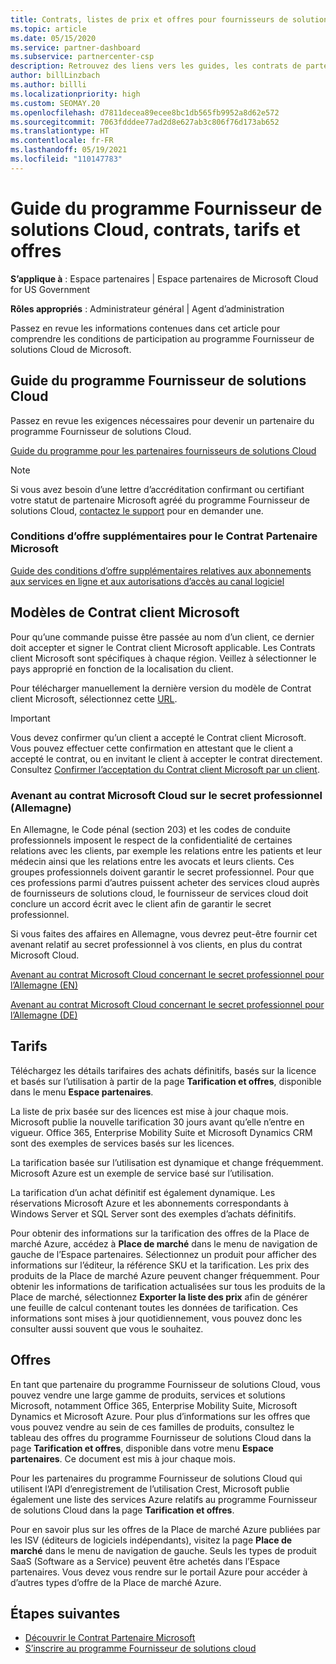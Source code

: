 ```yaml
---
title: Contrats, listes de prix et offres pour fournisseurs de solutions Cloud
ms.topic: article
ms.date: 05/15/2020
ms.service: partner-dashboard
ms.subservice: partnercenter-csp
description: Retrouvez des liens vers les guides, les contrats de partenariat, les contrats clients, les tarifs et les offres du programme Fournisseur de solutions Cloud.
author: billLinzbach
ms.author: billli
ms.localizationpriority: high
ms.custom: SEOMAY.20
ms.openlocfilehash: d7811decea89ecee8bc1db565fb9952a8d62e572
ms.sourcegitcommit: 7063fdddee77ad2d8e627ab3c806f76d173ab652
ms.translationtype: HT
ms.contentlocale: fr-FR
ms.lasthandoff: 05/19/2021
ms.locfileid: "110147783"
---
```

# <a name="cloud-solution-provider-program-guide-agreements-price-lists-and-offers"></a>Guide du programme Fournisseur de solutions Cloud, contrats, tarifs et offres

**S’applique à** : Espace partenaires | Espace partenaires de Microsoft Cloud for US Government

**Rôles appropriés** : Administrateur général | Agent d’administration

Passez en revue les informations contenues dans cet article pour comprendre les conditions de participation au programme Fournisseur de solutions Cloud de Microsoft.

## <a name="cloud-solution-provider-program-guide"></a>Guide du programme Fournisseur de solutions Cloud

Passez en revue les exigences nécessaires pour devenir un partenaire du programme Fournisseur de solutions Cloud.

[Guide du programme pour les partenaires fournisseurs de solutions Cloud](https://go.microsoft.com/fwlink/p/?LinkId=617100)

>[!Note]
>Si vous avez besoin d’une lettre d’accréditation confirmant ou certifiant votre statut de partenaire Microsoft agréé du programme Fournisseur de solutions Cloud, [contactez le support](https://partner.microsoft.com/pcv/servicerequests/create) pour en demander une.

### <a name="additional-offer-terms-to-the-microsoft-partner-agreement"></a>Conditions d’offre supplémentaires pour le Contrat Partenaire Microsoft

[Guide des conditions d’offre supplémentaires relatives aux abonnements aux services en ligne et aux autorisations d’accès au canal logiciel](https://query.prod.cms.rt.microsoft.com/cms/api/am/binary/RE3NOo7)

## <a name="microsoft-customer-agreement-customer-templates"></a>Modèles de Contrat client Microsoft

Pour qu’une commande puisse être passée au nom d’un client, ce dernier doit accepter et signer le Contrat client Microsoft applicable. Les Contrats client Microsoft sont spécifiques à chaque région. Veillez à sélectionner le pays approprié en fonction de la localisation du client.

Pour télécharger manuellement la dernière version du modèle de Contrat client Microsoft, sélectionnez cette [URL](https://aka.ms/customeragreement).

>[!IMPORTANT]
>Vous devez confirmer qu’un client a accepté le Contrat client Microsoft. Vous pouvez effectuer cette confirmation en attestant que le client a accepté le contrat, ou en invitant le client à accepter le contrat directement. Consultez [Confirmer l’acceptation du Contrat client Microsoft par un client](confirm-customer-agreement.md).

### <a name="professional-secrecy-amendment-to-the-microsoft-cloud-agreement-germany"></a>Avenant au contrat Microsoft Cloud sur le secret professionnel (Allemagne)

En Allemagne, le Code pénal (section 203) et les codes de conduite professionnels imposent le respect de la confidentialité de certaines relations avec les clients, par exemple les relations entre les patients et leur médecin ainsi que les relations entre les avocats et leurs clients. Ces groupes professionnels doivent garantir le secret professionnel. Pour que ces professions parmi d’autres puissent acheter des services cloud auprès de fournisseurs de solutions cloud, le fournisseur de services cloud doit conclure un accord écrit avec le client afin de garantir le secret professionnel.

Si vous faites des affaires en Allemagne, vous devrez peut-être fournir cet avenant relatif au secret professionnel à vos clients, en plus du contrat Microsoft Cloud.

[Avenant au contrat Microsoft Cloud concernant le secret professionnel pour l’Allemagne (EN)](https://go.microsoft.com/fwlink/?linkid=2030827&clcid=0x409)

[Avenant au contrat Microsoft Cloud concernant le secret professionnel pour l’Allemagne (DE)](https://go.microsoft.com/fwlink/?linkid=2030827&clcid=0x407)

## <a name="pricing"></a>Tarifs

Téléchargez les détails tarifaires des achats définitifs, basés sur la licence et basés sur l’utilisation à partir de la page **Tarification et offres**, disponible dans le menu **Espace partenaires**.

La liste de prix basée sur des licences est mise à jour chaque mois. Microsoft publie la nouvelle tarification 30 jours avant qu’elle n’entre en vigueur. Office 365, Enterprise Mobility Suite et Microsoft Dynamics CRM sont des exemples de services basés sur les licences. 

La tarification basée sur l’utilisation est dynamique et change fréquemment. Microsoft Azure est un exemple de service basé sur l’utilisation.

La tarification d’un achat définitif est également dynamique. Les réservations Microsoft Azure et les abonnements correspondants à Windows Server et SQL Server sont des exemples d’achats définitifs.

Pour obtenir des informations sur la tarification des offres de la Place de marché Azure, accédez à **Place de marché** dans le menu de navigation de gauche de l’Espace partenaires. Sélectionnez un produit pour afficher des informations sur l’éditeur, la référence SKU et la tarification. Les prix des produits de la Place de marché Azure peuvent changer fréquemment. Pour obtenir les informations de tarification actualisées sur tous les produits de la Place de marché, sélectionnez **Exporter la liste des prix** afin de générer une feuille de calcul contenant toutes les données de tarification. Ces informations sont mises à jour quotidiennement, vous pouvez donc les consulter aussi souvent que vous le souhaitez.

## <a name="offers"></a>Offres

En tant que partenaire du programme Fournisseur de solutions Cloud, vous pouvez vendre une large gamme de produits, services et solutions Microsoft, notamment Office 365, Enterprise Mobility Suite, Microsoft Dynamics et Microsoft Azure. Pour plus d’informations sur les offres que vous pouvez vendre au sein de ces familles de produits, consultez le tableau des offres du programme Fournisseur de solutions Cloud dans la page **Tarification et offres**, disponible dans votre menu **Espace partenaires**. Ce document est mis à jour chaque mois.

Pour les partenaires du programme Fournisseur de solutions Cloud qui utilisent l’API d’enregistrement de l’utilisation Crest, Microsoft publie également une liste des services Azure relatifs au programme Fournisseur de solutions Cloud dans la page **Tarification et offres**.

Pour en savoir plus sur les offres de la Place de marché Azure publiées par les ISV (éditeurs de logiciels indépendants), visitez la page **Place de marché** dans le menu de navigation de gauche. Seuls les types de produit SaaS (Software as a Service) peuvent être achetés dans l’Espace partenaires. Vous devez vous rendre sur le portail Azure pour accéder à d’autres types d’offre de la Place de marché Azure.

## <a name="next-steps"></a>Étapes suivantes

- [Découvrir le Contrat Partenaire Microsoft](microsoft-partner-agreement.md)
- [S’inscrire au programme Fournisseur de solutions cloud](enrolling-in-the-csp-program.md)
